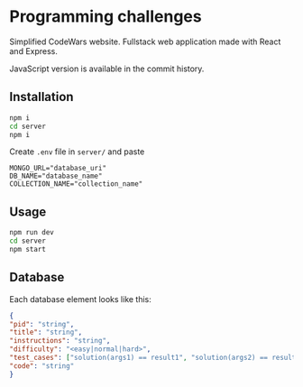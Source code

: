 # Programming challenges

Simplified CodeWars website.
Fullstack web application made with React and Express.

JavaScript version is available in the commit history.

## Installation

```bash
npm i
cd server
npm i
```

Create `.env` file in `server/` and paste

```env
MONGO_URL="database_uri"
DB_NAME="database_name"
COLLECTION_NAME="collection_name"
```

## Usage

```bash
npm run dev
cd server
npm start
```

## Database

Each database element looks like this:

```json
{
"pid": "string",
"title": "string",
"instructions": "string",
"difficulty": "<easy|normal|hard>",
"test_cases": ["solution(args1) == result1", "solution(args2) == result2"],
"code": "string"
}
```
